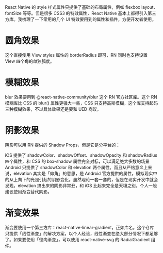 React Native 的 style 样式属性只提供了基础的布局属性，例如 flexbox layout、fontSize 等等。但是很多 CSS3 的特效属性，React Native 基本上都得引入第三方库。我梳理了一下常用的几个 UI 特效要用到的属性和插件，方便开发者使用。

# 圆角效果
这个直接使用 View styles 属性的 borderRadius 即可，RN 同时也支持设置 View 四个角的单独弧度。

# 模糊效果
blur 效果要用到 @react-native-community/blur 这个 RN 官方社区库。这个 RN 模糊库比 CSS 的 blur() 属性更强大一些，CSS 只支持高斯模糊，这个库支持起码三种模糊效果，不过具体效果还是要和 UED 商议。

# 阴影效果
阴影可以用 RN 提供的 Shadow Props，但是它是分平台的：

iOS 提供了 shadowColor、shadowOffset、shadowOpacity 和 shadowRadius 四个属性，和 CSS 的 box-shadow 属性完全对标，可以满足绝大多数的场景
Android 只提供了 shadowColor 和 elevation 两个属性，而且从严格意义上来说，elevation 其实是「仰角」的意思，是 Android 官方提供的属性，模拟现实中的从上向下的光照引起的阴影变化。虽然理论一套一套的，但是在现实开发中就会发现，elevation 搞出来的阴影非常丑，和 iOS 比起来完全是天壤之别。个人一般建议使用渐变替代阴影。

# 渐变效果
渐变要使用一个第三方库：react-native-linear-gradient，正如库名，这个仓库只提供「线性渐变」的解决方案，以个人经验，线性渐变在绝大部分情况下都足够了。如果要使用「径向渐变」，可以使用 react-native-svg 的 RadialGradient 组件。
